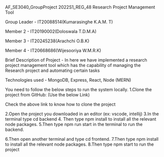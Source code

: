 AF_SE3040_GroupProject 2022S1_REG_48
Research Project Management Tool

Group Leader - IT20088514(Kumarasinghe K.A.M. T)

Member 2 - IT20190002(Doloswala T.D.M.A)

Member 3 - IT20245238(Arachchi O.B.K)

Member 4 - IT20668686(Wijesooriya W.M.R.K)

Brief Description of Project - In here we have implemented a research project management tool which has the capability of managing the Research project and automating certain tasks

Technologies used - MongoDB, Express, React, Node (MERN)


You need to follow the below steps to run the system locally.
1.Clone the project from GitHub: (Use the below Link)

Check the above link to know how to clone the project

2.Open the project you downloaded in an editor (ex: vscode, intellij)
3.In the terminal type cd backend
4. Then type npm install to install all the relevant node packages.
5.Then type npm run start in the terminal to run the backend.

6.Then open another terminal and type cd frontend.
7.Then type npm install to install all the relevant node packages.
8.Then type npm start to run the project
